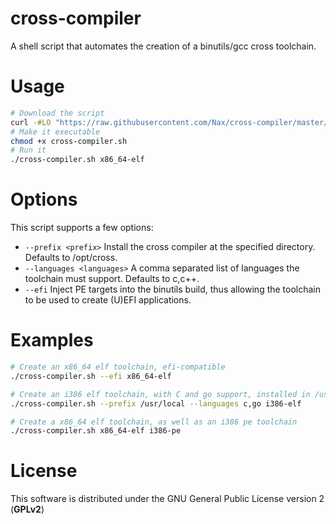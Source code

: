 # cross-compiler

A shell script that automates the creation of a binutils/gcc cross toolchain.

# Usage

```sh
# Download the script
curl -#LO "https://raw.githubusercontent.com/Nax/cross-compiler/master/cross-compiler.sh"
# Make it executable
chmod +x cross-compiler.sh
# Run it
./cross-compiler.sh x86_64-elf
```

# Options

This script supports a few options:

* `--prefix <prefix>` Install the cross compiler at the specified directory. Defaults to /opt/cross.
* `--languages <languages>` A comma separated list of languages the toolchain must support. Defaults to c,c++.
* `--efi` Inject PE targets into the binutils build, thus allowing the toolchain to be used to create (U)EFI applications.

# Examples

```sh
# Create an x86_64 elf toolchain, efi-compatible
./cross-compiler.sh --efi x86_64-elf

# Create an i386 elf toolchain, with C and go support, installed in /usr/local
./cross-compiler.sh --prefix /usr/local --languages c,go i386-elf

# Create a x86_64 elf toolchain, as well as an i386 pe toolchain
./cross-compiler.sh x86_64-elf i386-pe
```

# License

This software is distributed under the GNU General Public License version 2 (**GPLv2**)

